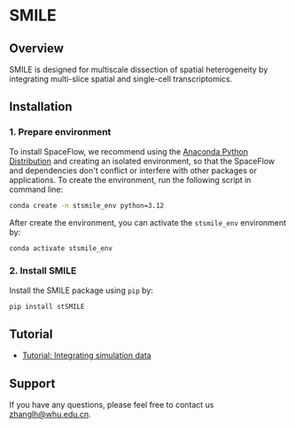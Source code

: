 # SMILE

## Overview

SMILE is designed for multiscale dissection of spatial heterogeneity by integrating multi-slice spatial and single-cell transcriptomics.

## Installation
### 1. Prepare environment
To install SpaceFlow, we recommend using the [Anaconda Python Distribution](https://anaconda.org/) and creating an isolated environment, so that the SpaceFlow and dependencies don't conflict or interfere with other packages or applications. To create the environment, run the following script in command line:

```bash
conda create -n stsmile_env python=3.12
```

After create the environment, you can activate the `stsmile_env` environment by:
```bash
conda activate stsmile_env
```

### 2. Install SMILE

Install the SMILE package using `pip` by:
```bash                                          
pip install stSMILE
```

## Tutorial

- [Tutorial: Integrating simulation data](https://github.com/lhzhanglabtools/SMILE/blob/main/tutorial/run_SMILE_on_simulation_data.ipynb)

## Support

If you have any questions, please feel free to contact us [zhanglh@whu.edu.cn](mailto:zhanglh@whu.edu.cn). 


